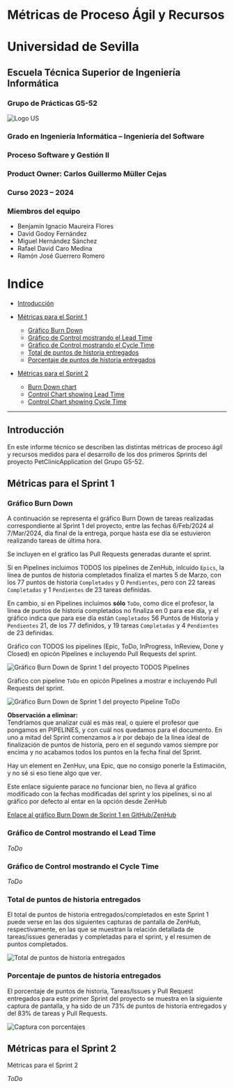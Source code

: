 # Métricas de Proceso Ágil y Recursos

# Universidad de Sevilla   

## Escuela Técnica Superior de Ingeniería Informática

### **Grupo de Prácticas G5-52**
  
  ![Logo US](/docs/static/Logo_US.png)

### Grado en Ingeniería Informática – Ingeniería del Software 

### Proceso Software y Gestión II
### Product Owner: Carlos Guillermo Müller Cejas
### Curso 2023 – 2024

### Miembros del equipo
- Benjamín Ignacio Maureira Flores
- David Godoy Fernández
- Miguel Hernández Sánchez
- Rafael David Caro Medina
- Ramón José Guerrero Romero


# Indice
- [Introducción](#introducción)
- [Métricas para el Sprint 1](#métricas-para-el-sprint-1)
  * [Gráfico Burn Down](#gráfico-burn-down)
  * [Gráfico de Control mostrando el Lead Time](#gráfico-de-control-mostrando-el-lead-time)
  * [Gráfico de Control mostrando el Cycle Time](#gráfico-de-control-mostrando-el-cycle-time)
  * [Total de puntos de historia entregados](#total-de-puntos-de-historia-entregados)
  * [Porcentaje de puntos de historia entregados](#porcentaje-de-puntos-de-historia-entregados)
  
- [Métricas para el Sprint 2](#métricas-para-el-sprint-2)
  * [Burn Down chart](#burn-down-chart)
  * [Control Chart showing Lead Time](#control-chart-showing-lead-time)
  * [Control Chart showing Cycle Time](#control-chart-showing-cycle-time)

___


## Introducción

En este informe técnico se describen las distintas métricas de proceso ágil y recursos medidos para el desarrollo de los dos primeros Sprints del proyecto PetClinicApplication del Grupo G5-52.

## Métricas para el Sprint 1

### **Gráfico Burn Down** 

A continuación se representa el gráfico Burn Down de tareas realizadas correspondiente al Sprint 1 del proyecto, entre las fechas 6/Feb/2024 al 7/Mar/2024, día final de la entrega, porque hasta ese día se estuvieron realizando tareas de última hora.

Se incluyen en el gráfico las Pull Requests generadas durante el sprint.

Si en Pipelines incluimos TODOS los pipelines de ZenHub, inlcuido `Epics`, la línea de puntos de historia completados finaliza el martes 5 de Marzo, con los 77 puntos de historia `Completados` y 0 `Pendientes`, pero con 22 tareas `Completadas` y 1 `Pendientes` de 23 tareas definidas. 

En cambio, si en Pipelines incluimos **sólo** `ToDo`, como dice el profesor, la línea de puntos de historia completados no finaliza en 0 para ese día, y el gráfico indica que para ese día están `Completados` 56 Puntos de Historia y `Pendientes` 21, de los 77 definidos, y 19 tareas `Completadas` y 4 `Pendientes` de 23 definidas.

Gráfico con TODOS los pipelines (Epic, ToDo, InProgress, InReview, Done y Closed) en opicón Pipelines e incluyendo Pull Requests del sprint.

![Gráfico Burn Down de Sprint 1 del proyecto TODOS Pipelines](/docs/static/Sprint1_Burn_Down_Chart_6Feb_7Mar.png)


Gráfico con pipeline `ToDo` en opicón Pipelines a mostrar e incluyendo Pull Requests del sprint.

![Gráfico Burn Down de Sprint 1 del proyecto Pipeline ToDo](/docs/static/Sprint1_Burn_Down_Chart_6Feb_7Mar_Pipeline_Final_Done.png)

**Observación a eliminar:**  
Tendríamos que analizar cuál es más real, o quiere el profesor que pongamos en PIPELINES, y con cuál nos quedamos para el documento. En uno a mitad del Sprint comenzamos a ir por debajo de la línea ideal de finalización de puntos de historía, pero en el segundo vamos siempre por encima y no acabamos todos los puntos en la fecha final del Sprint.

Hay un element en ZenHuv, una Epic, que no consigo ponerle la Estimación, y no sé si eso tiene algo que ver.


Este enlace siguiente parace no funcionar bien, no lleva al gráfico modificado con la fechas modificadas del sprint y los pipelines, si no al gráfico por defecto al entar en la opción desde ZenHub

[Enlace al gráfico Burn Down de Sprint 1 en GitHub/ZenHub](https://app.zenhub.com/workspaces/g5-52-65c254bdc83597073f66529e/reports/milestones?milestoneId=10538695&invite=true)

  

### **Gráfico de Control mostrando el Lead Time**

*ToDo*
  

### **Gráfico de Control mostrando el Cycle Time**  

*ToDo*
  

### **Total de puntos de historia entregados**

El total de puntos de historia entregados/completados en este Sprint 1 puede verse en las dos siguientes capturas de pantalla de ZenHub, respectivamente, en las que se muestran la relación detallada de tareas/issues generadas y completadas para el sprint, y el resumen de puntos completados.

![Total de puntos de historia entregados](/docs/static/Tareas_completadas_y_Pull_Request_Sp1.png)
  

### **Porcentaje de puntos de historia entregados**

El porcentaje de puntos de historia, Tareas/Issues y Pull Request entregados para este primer Sprint del proyecto se muestra en la siguiente captura de pantalla, y ha sido de un 73% de puntos de historia entregados y del 83% de tareas y Pull Requests.

![Captura con porcentajes](/docs/static/Porcentaje_puntos_historia_tareas_y_pull_req_completados_sp1.png)




## Métricas para el Sprint 2

Métricas para el Sprint 2

*ToDo*



